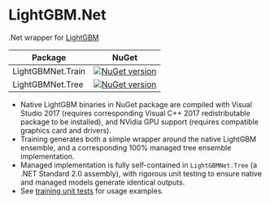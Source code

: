 # LightGBM.Net
.Net wrapper for [LightGBM](https://github.com/Microsoft/LightGBM/)

|Package|NuGet|
|---|---|
|LightGBMNet.Train|[![NuGet version](https://img.shields.io/nuget/v/LightGBMNet.Train.svg)](https://www.nuget.org/packages/LightGBMNet.Train)|
|LightGBMNet.Tree|[![NuGet version](https://img.shields.io/nuget/v/LightGBMNet.Tree.svg)](https://www.nuget.org/packages/LightGBMNet.Tree)|

* Native LightGBM binaries in NuGet package are compiled with Visual Studio 2017 (requires corresponding Visual C++ 2017 redistributable package to be installed), and NVidia GPU support (requires compatible graphics card and drivers).
* Training generates both a simple wrapper around the native LightGBM ensemble, and a corresponding 100% managed tree ensemble implementation.
* Managed implementation is fully self-contained in `LightGBMNet.Tree` (a .NET Standard 2.0 assembly), with rigorous unit testing to ensure native and managed models generate identical outputs.
* See [training unit tests](https://github.com/rca22/LightGBM.Net/blob/master/LightGBMNet.Test/TrainerTest.cs) for usage examples.
